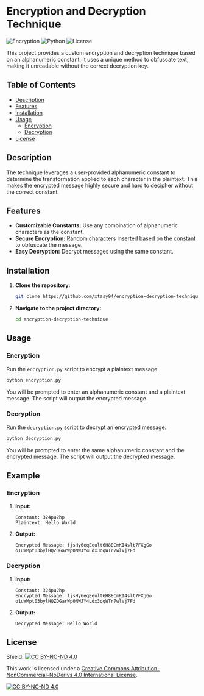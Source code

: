 # Encryption and Decryption Technique

![Encryption](https://img.shields.io/badge/Encryption-Algorithm-blue)
![Python](https://img.shields.io/badge/Python-3.8%2B-brightgreen)
![License]([https://img.shields.io/badge/License-MIT-yellow](https://licensebuttons.net/l/by-nc-nd/4.0/88x31.png))

This project provides a custom encryption and decryption technique based on an alphanumeric constant. It uses a unique method to obfuscate text, making it unreadable without the correct decryption key.

## Table of Contents

- [Description](#description)
- [Features](#features)
- [Installation](#installation)
- [Usage](#usage)
  - [Encryption](#encryption)
  - [Decryption](#decryption)
- [License](#license)

## Description

The technique leverages a user-provided alphanumeric constant to determine the transformation applied to each character in the plaintext. This makes the encrypted message highly secure and hard to decipher without the correct constant.

## Features

- **Customizable Constants:** Use any combination of alphanumeric characters as the constant.
- **Secure Encryption:** Random characters inserted based on the constant to obfuscate the message.
- **Easy Decryption:** Decrypt messages using the same constant.

## Installation

1. **Clone the repository:**
   ```sh
   git clone https://github.com/xtasy94/encryption-decryption-technique.git
   ```
2. **Navigate to the project directory:**
   ```sh
   cd encryption-decryption-technique
   ```

## Usage

### Encryption

Run the `encryption.py` script to encrypt a plaintext message:
```sh
python encryption.py
```
You will be prompted to enter an alphanumeric constant and a plaintext message. The script will output the encrypted message.

### Decryption

Run the `decryption.py` script to decrypt an encrypted message:
```sh
python decryption.py
```
You will be prompted to enter the same alphanumeric constant and the encrypted message. The script will output the decrypted message.

## Example

### Encryption

1. **Input:**
   ```
   Constant: 324pu2hp
   Plaintext: Hello World
   ```
2. **Output:**
   ```
   Encrypted Message: fjsHy6eqEeult6H8ECmKI4slt7FXgGo   o1uWMpt03bylHQZQGarWp0NWJY4Ldx3oqWTr7wlVj7Fd
   ```

### Decryption

1. **Input:**
   ```
   Constant: 324pu2hp
   Encrypted Message: fjsHy6eqEeult6H8ECmKI4slt7FXgGo   o1uWMpt03bylHQZQGarWp0NWJY4Ldx3oqWTr7wlVj7Fd
   ```
2. **Output:**
   ```
   Decrypted Message: Hello World
   ```

## License

Shield: [![CC BY-NC-ND 4.0][cc-by-nc-nd-shield]][cc-by-nc-nd]

This work is licensed under a
[Creative Commons Attribution-NonCommercial-NoDerivs 4.0 International License][cc-by-nc-nd].

[![CC BY-NC-ND 4.0][cc-by-nc-nd-image]][cc-by-nc-nd]

[cc-by-nc-nd]: http://creativecommons.org/licenses/by-nc-nd/4.0/
[cc-by-nc-nd-image]: https://licensebuttons.net/l/by-nc-nd/4.0/88x31.png
[cc-by-nc-nd-shield]: https://img.shields.io/badge/License-CC%20BY--NC--ND%204.0-lightgrey.svg
